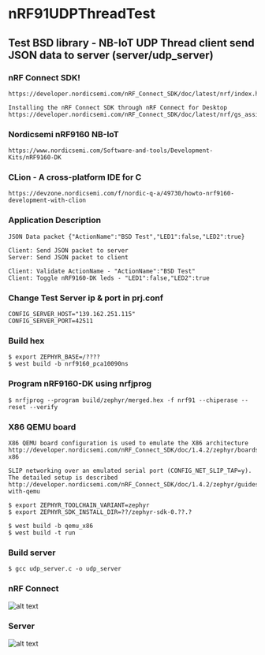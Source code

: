 # nRF91UDPThreadTest

## Test BSD library - NB-IoT UDP Thread client send JSON data to server (server/udp_server)

### nRF Connect SDK!
    https://developer.nordicsemi.com/nRF_Connect_SDK/doc/latest/nrf/index.html

    Installing the nRF Connect SDK through nRF Connect for Desktop
    https://developer.nordicsemi.com/nRF_Connect_SDK/doc/latest/nrf/gs_assistant.html

### Nordicsemi nRF9160 NB-IoT 
    https://www.nordicsemi.com/Software-and-tools/Development-Kits/nRF9160-DK

### CLion - A cross-platform IDE for C
    https://devzone.nordicsemi.com/f/nordic-q-a/49730/howto-nrf9160-development-with-clion

### Application Description
    JSON Data packet {"ActionName":"BSD Test","LED1":false,"LED2":true}

    Client: Send JSON packet to server
    Server: Send JSON packet to client

    Client: Validate ActionName - "ActionName":"BSD Test"
    Client: Toggle nRF9160-DK leds - "LED1":false,"LED2":true

### Change Test Server ip & port in prj.conf  
    CONFIG_SERVER_HOST="139.162.251.115"
    CONFIG_SERVER_PORT=42511

### Build hex 
    $ export ZEPHYR_BASE=/????
    $ west build -b nrf9160_pca10090ns

### Program nRF9160-DK using nrfjprog
    $ nrfjprog --program build/zephyr/merged.hex -f nrf91 --chiperase --reset --verify


### X86 QEMU board 
    X86 QEMU board configuration is used to emulate the X86 architecture
    http://developer.nordicsemi.com/nRF_Connect_SDK/doc/1.4.2/zephyr/boards/x86/qemu_x86/doc/index.html#qemu-x86

    SLIP networking over an emulated serial port (CONFIG_NET_SLIP_TAP=y). The detailed setup is described
    http://developer.nordicsemi.com/nRF_Connect_SDK/doc/1.4.2/zephyr/guides/networking/qemu_setup.html#networking-with-qemu

    $ export ZEPHYR_TOOLCHAIN_VARIANT=zephyr
    $ export ZEPHYR_SDK_INSTALL_DIR=??/zephyr-sdk-0.??.?

    $ west build -b qemu_x86 
    $ west build -t run

### Build server
    $ gcc udp_server.c -o udp_server


### nRF Connect
![alt text](https://raw.githubusercontent.com/FrancisSieberhagen/nRF91UDPThreadTest/master/images/nRFConnect.jpg)


### Server
![alt text](https://raw.githubusercontent.com/FrancisSieberhagen/nRF91UDPThreadTest/master/images/server.jpg)



